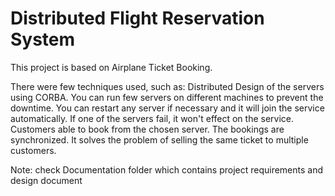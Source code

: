 # Distributed Flight Reservation System

This project is based on Airplane Ticket Booking.

There were few techniques used, such as:
    Distributed Design of the servers using CORBA.
    You can run few servers on different machines to prevent the downtime.
    You can restart any server if necessary and it will join the service automatically.
    If one of the servers fail, it won't effect on the service.
    Customers able to book from the chosen server.
    The bookings are synchronized.
    It solves the problem of selling the same ticket to multiple customers.
    
Note: check Documentation folder which contains project requirements and design document
